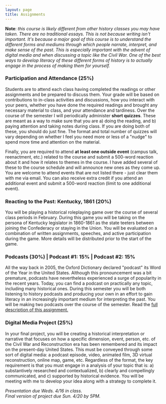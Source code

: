 ```yaml
---
layout: page
title: Assignments
---
```


**Note**: *this course is likely different from other history classes you may have taken. There are no traditional essays. This is not because writing isn't important. It's because a major goal of this course is to understand the different forms and mediums through which people narrate, interpret, and make sense of the past. This is especially important with the advent of digital media and when discussing a topic like the Civil War. One of the best ways to develop literacy of these different forms of history is to actually engage in the process of making them for yourself.* 

### Participation and Attendance (25%)

Students are to attend each class having completed the readings or other assignments and be prepared to discuss them. Your grade will be based on contributions to in-class activities and discussions, how you interact with your peers, whether you have done the required readings and brought any necessary material to class, and your attendance and tardiness. Over the course of the semester I will periodically administer **short quizzes**. These are meant as a way to make sure that you are a) doing the reading, and b) paying attention and taking notes during class. If you are doing both of these, you should do just fine. The format and total number of quizzes will vary depending on whether I feel you need more or less of a "nudge" to spend more time and attention on the material. 

Finally, you are required to attend **at least one outside event** (campus talk, reenactment, etc.) related to the course and submit a 500-word reaction about it and how it relates to themes in the course. I have added several of these to the course schedule and will announce new ones as they come up. You are welcome to attend events that are not listed there - just clear them with me via email. You can also receive extra credit if you attend an additional event and submit a 500-word reaction (limit to one additional event).

### Reacting to the Past: Kentucky, 1861 (20%)

You will be playing a historical roleplaying game over the course of several class periods in February. During this game you will be taking on the persona of Kentucky legislator in 1860-1861 as the state teeters between joining the Confederacy or staying in the Union. You will be evaluated on a combination of written assignments, speeches, and active participation during the game. More details will be distributed prior to the start of the game.

### Podcasts (30%) | Podcast #1: 15% | Podcast #2: 15%

All the way back in 2005, the Oxford Dictionary declared "podcast" its Word of the Year in the United States. Although this pronouncement was a bit premature, podcasts have nevertheless experienced a surge of popularity in the recent years. Today, you can find a podcast on practically any topic, including many historical ones. During this semester you will be both listening to history podcasts and producing your own in an effort to gain literacy in an increasingly important medium for interpreting the past. You will be making two podcasts over the course of the semester. Read the [full description of this assignment.]({{site.baseurl}}/podcasts)

### Digital Media Project (25%)

In your final project, you will be creating a historical interpretation or narrative that focuses on how a specific dimension, event, person, etc. of the Civil War and Reconstruction era has been remembered and its impact on the present-day United States. This must be conveyed through some sort of digital media: a podcast episode, video, animated film, 3D virtual reconstruction, online map, game, etc. Regardless of the format, the key requirement is that you must engage in a analysis of your topic that is: a) substantively researched and contextualized, b) clearly and compellingly communicated, and c) supported by historical evidence. You will be meeting with me to develop your idea along with a strategy to complete it.

*Presentation due Weds. 4/16 in class.*<br>
*Final version of project due Sun. 4/20 by 5PM.*